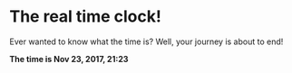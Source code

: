 # The real time clock!

Ever wanted to know what the time is? Well, your journey is about to end!

**The time is Nov 23, 2017, 21:23**